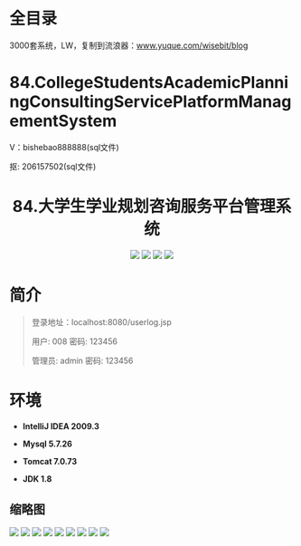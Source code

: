 # 全目录

3000套系统，LW，复制到流浪器：www.yuque.com/wisebit/blog

# 84.CollegeStudentsAcademicPlanningConsultingServicePlatformManagementSystem

<p>V：bishebao888888(sql文件)</p>
<p>抠: 206157502(sql文件)</p>

<p><h1 align="center">84.大学生学业规划咨询服务平台管理系统</h1></p>

<p align="center">
	<img src="https://img.shields.io/badge/jdk-1.8-orange.svg"/>
    <img src="https://img.shields.io/badge/servlet-1.8-lightgrey.svg"/>
    <img src="https://img.shields.io/badge/jdbc-3.x-blue.svg"/>
    <img src="https://img.shields.io/badge/jsp-3.x-blue.svg"/>
</p>

# 简介
>
> 
>
> 登录地址：localhost:8080/userlog.jsp
>
> 用户: 008   密码: 123456
>
> 管理员: admin   密码: 123456
>



# 环境

- <b>IntelliJ IDEA 2009.3</b>

- <b>Mysql 5.7.26</b>

- <b>Tomcat 7.0.73</b>

- <b>JDK 1.8</b>


## 缩略图

![](https://bitwise.oss-cn-heyuan.aliyuncs.com/2024/9/10/5d188cae-aa9f-406b-8299-bedf52f992fc.png)
![](https://bitwise.oss-cn-heyuan.aliyuncs.com/2024/9/10/2d1a26dc-af31-4e6d-b887-7bf1b5adf958.png)
![](https://bitwise.oss-cn-heyuan.aliyuncs.com/2024/9/10/bf8e3a0f-b827-43fb-8b55-c792cd2200d1.png)
![](https://bitwise.oss-cn-heyuan.aliyuncs.com/2024/9/10/9be70eac-00a8-40cf-8c35-3afa872e0064.png)
![](https://bitwise.oss-cn-heyuan.aliyuncs.com/2024/9/10/8a259cf1-7d0a-443f-a4ee-385c2555e2cc.png)
![](https://bitwise.oss-cn-heyuan.aliyuncs.com/2024/9/10/24f48840-34e6-49ba-bb21-f3d496573c9c.png)
![](https://bitwise.oss-cn-heyuan.aliyuncs.com/2024/9/10/84652fa7-8d9f-4b7d-bb16-570cd8c61cc6.png)
![](https://bitwise.oss-cn-heyuan.aliyuncs.com/2024/9/10/04662d75-20b0-4afb-a1c9-012bff5f938b.png)
![](https://bitwise.oss-cn-heyuan.aliyuncs.com/2024/9/10/d39b812f-a12f-424f-bdc2-8005a5f36623.png)


